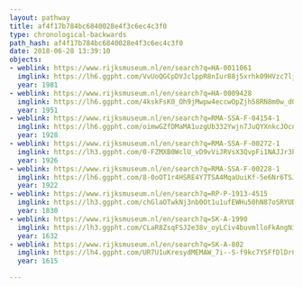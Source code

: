 ```yaml
---
layout: pathway
title: af4f17b784bc6840028e4f3c6ec4c3f0
type: chronological-backwards
path_hash: af4f17b784bc6840028e4f3c6ec4c3f0
date: 2018-06-28 13:39:10
objects:
- weblink: https://www.rijksmuseum.nl/en/search?q=HA-0011061
  imglink: https://lh6.ggpht.com/VvUoQGCpDVJclppR8nIur88j5xrhk09HVzc7ljG6REI6DzsGTehVK_NwoQMPZzOd27MJoDHtjjUnBFP4l4ZkuM57rMY3=s200
  year: 1981
- weblink: https://www.rijksmuseum.nl/en/search?q=HA-0009428
  imglink: https://lh6.ggpht.com/4kskFsK0_Oh9jMwpw4eccwOpZjh58RN8m0w_dQbmW-i3HxdmFet9noXj8sPDMkQ-TsRSLq-Yyu99787oh2CgNq539sg=s200
  year: 1951
- weblink: https://www.rijksmuseum.nl/en/search?q=RMA-SSA-F-04154-1
  imglink: https://lh6.ggpht.com/oimwGZfDMaMA1uzgUb332Ywjn7JuQYXnkcJOcnMziGdJoOOqUp-vC3D6ULFuz5lhTxiG-ZD5XP3eQIyYHwtFbK12-W-o=s200
  year: 1928
- weblink: https://www.rijksmuseum.nl/en/search?q=RMA-SSA-F-00272-1
  imglink: https://lh3.ggpht.com/0-FZMXB0WclU_vD9vViJRVsX3QvpFi1NAJJr3Pyy7MRwK_1uZMjYrmiB1Jk1WD1yOSgeR9m6B08tGsUbg7DUazMMX2U=s200
  year: 1926
- weblink: https://www.rijksmuseum.nl/en/search?q=RMA-SSA-F-00228-1
  imglink: https://lh6.ggpht.com/8-0oOT1r4HSRE4Y7TSA4MqaUuiKf-5e6Nr6TSJ9yXBpXuB_4tfG7Y3j1oSxH6H-AgmySTII_hy3GXpIRjmwvv-LPVow_=s200
  year: 1922
- weblink: https://www.rijksmuseum.nl/en/search?q=RP-P-1913-4515
  imglink: https://lh3.ggpht.com/chGlaOTwkNj3nb0Ot1u1ufEWHu50hN87oSRYUDFn_fwxKOEXgftKfEPXIMKiAfMJiiT4e_Rdv0CLWU6LA6GubwLb3Q=s200
  year: 1830
- weblink: https://www.rijksmuseum.nl/en/search?q=SK-A-1990
  imglink: https://lh3.ggpht.com/CLaR8ZsqFSJ2e38v_oyLCiv4buvmlloFkAngNi0d-SYFTAce9tdc0jAk2HwkIkhsDPcMjhIf85wIzBoI6bMbDGxt9AY=s200
  year: 1632
- weblink: https://www.rijksmuseum.nl/en/search?q=SK-A-802
  imglink: https://lh4.ggpht.com/UR7U1uKresydMEMAW_7i--S-f9kc7Y5FfDlDrCqLHMpWdlSBVcowyA2V9-hHWJ4VMKLor63i5zAfmqst83qYoZQspn0=s200
  year: 1615

---
```

